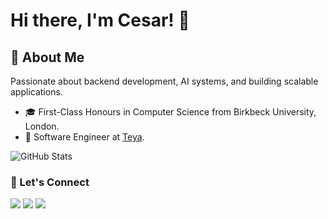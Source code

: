 # Hi there, I'm Cesar! 👋

## 🚀 About Me  
Passionate about backend development, AI systems, and building scalable applications.

- 🎓 First-Class Honours in Computer Science from Birkbeck University, London.  
- 💼 Software Engineer at [Teya](https://www.teya.com/).  

![GitHub Stats](https://github-readme-stats.vercel.app/api/top-langs/?username=cgoncalves94&theme=onedark&show_icons=true&hide_border=true&layout=compact)

### 🔗 Let's Connect  
[![](https://img.shields.io/badge/website-%230077B5.svg?&style=for-the-badge&logo=google-chrome&logoColor=white&color=0e76a8)](https://www.cesar-goncalves.com/)
[![](https://img.shields.io/badge/linkedin-%230077B5.svg?&style=for-the-badge&logo=linkedin&logoColor=white)](https://www.linkedin.com/in/cesar-goncalves-735b5bb3)
[![](https://img.shields.io/badge/instagram-%230077B5.svg?&style=for-the-badge&logo=instagram&logoColor=white&color=8a3ab9)](https://www.instagram.com/ceesaraugust0/)
